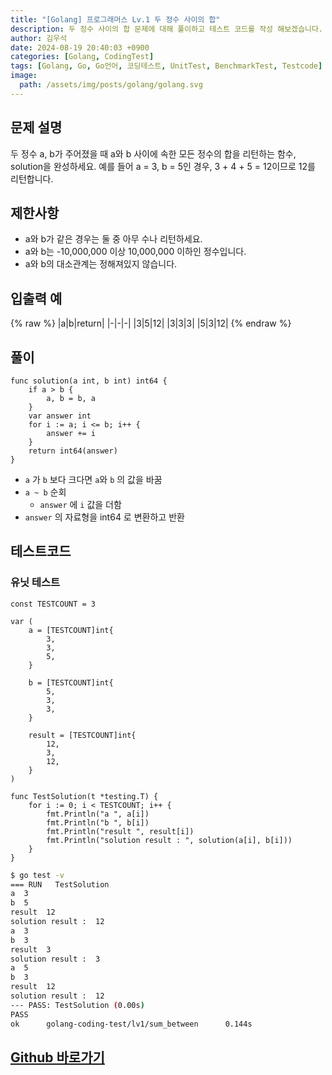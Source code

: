 ```yaml
---
title: "[Golang] 프로그래머스 Lv.1 두 정수 사이의 합"
description: 두 정수 사이의 합 문제에 대해 풀이하고 테스트 코드를 작성 해보겠습니다.
author: 김우석
date: 2024-08-19 20:40:03 +0900
categories: [Golang, CodingTest]
tags: [Golang, Go, Go언어, 코딩테스트, UnitTest, BenchmarkTest, Testcode]
image:
  path: /assets/img/posts/golang/golang.svg
---
```


## 문제 설명
두 정수 a, b가 주어졌을 때 a와 b 사이에 속한 모든 정수의 합을 리턴하는 함수, solution을 완성하세요.
예를 들어 a = 3, b = 5인 경우, 3 + 4 + 5 = 12이므로 12를 리턴합니다.


## 제한사항
- a와 b가 같은 경우는 둘 중 아무 수나 리턴하세요.
- a와 b는 -10,000,000 이상 10,000,000 이하인 정수입니다.
- a와 b의 대소관계는 정해져있지 않습니다.


## 입출력 예
{% raw %}
|a|b|return|
|-|-|-|
|3|5|12|
|3|3|3|
|5|3|12|
{% endraw %}


## 풀이 
```golang
func solution(a int, b int) int64 {
	if a > b {
		a, b = b, a
	}
	var answer int
	for i := a; i <= b; i++ {
		answer += i
	}
	return int64(answer)
}
```

- `a` 가 `b` 보다 크다면 `a`와 `b` 의 값을 바꿈
- `a ~ b` 순회
	- `answer` 에 `i` 값을 더함
- `answer` 의 자료형을 int64 로 변환하고 반환


## 테스트코드
### 유닛 테스트
```golang
const TESTCOUNT = 3

var (
	a = [TESTCOUNT]int{
		3,
		3,
		5,
	}

	b = [TESTCOUNT]int{
		5,
		3,
		3,
	}

	result = [TESTCOUNT]int{
		12,
		3,
		12,
	}
)

func TestSolution(t *testing.T) {
	for i := 0; i < TESTCOUNT; i++ {
		fmt.Println("a ", a[i])
		fmt.Println("b ", b[i])
		fmt.Println("result ", result[i])
		fmt.Println("solution result : ", solution(a[i], b[i]))
	}
}
```

```bash
$ go test -v
=== RUN   TestSolution
a  3
b  5
result  12
solution result :  12
a  3
b  3
result  3
solution result :  3
a  5
b  3
result  12
solution result :  12
--- PASS: TestSolution (0.00s)
PASS
ok      golang-coding-test/lv1/sum_between      0.144s
```


## [Github 바로가기](https://github.com/kr-goos/golang-coding-test/tree/master/Lv1/sum_between)
